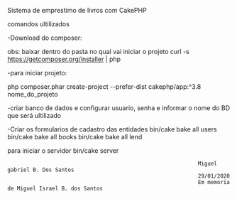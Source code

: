 Sistema de emprestimo de livros com CakePHP

comandos ultilizados

-Download do composer:

obs: baixar dentro do pasta no qual vai iniciar o projeto
  curl -s https://getcomposer.org/installer | php
  
-para iniciar projeto:

  php composer.phar create-project --prefer-dist cakephp/app:^3.8 nome_do_projeto
  
 -criar banco de dados e configurar usuario, senha e informar o nome do BD que será ultilizado
    
  -Criar os formularios de cadastro das entidades
    bin/cake bake all users
    bin/cake bake all books
    bin/cake bake all lend
    
   para iniciar o servidor
    bin/cake server
                             
                                                                Miguel gabriel B. Dos Santos
                                                                29/01/2020
                                                                Em memoria de Miguel Israel B. dos Santos
